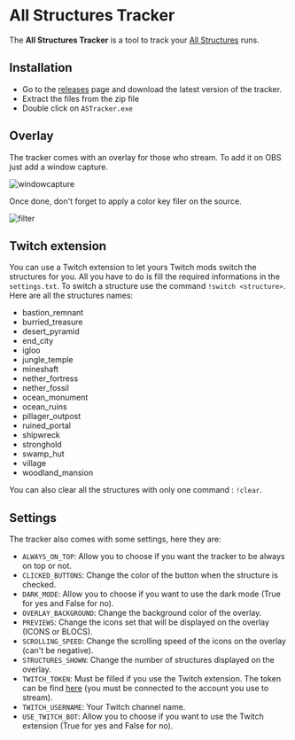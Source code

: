 # All Structures Tracker

The **All Structures Tracker** is a tool to track your [All Structures](https://speedrun.com/mc_juice#All_Structures) runs.

## Installation

- Go to the [releases](https://github.com/Arthurprnt/AllStructuresTracker/releases) page and download the latest version of the tracker.
- Extract the files from the zip file
- Double click on `ASTracker.exe`

## Overlay

The tracker comes with an overlay for those who stream. To add it on OBS just add a window capture.

![windowcapture](https://user-images.githubusercontent.com/93857989/206451574-1116e001-5574-4e70-8c7d-c9e0801b0f4d.png)

Once done, don't forget to apply a color key filer on the source.

![filter](https://user-images.githubusercontent.com/93857989/206451940-3525e4a3-1b25-41fd-8a55-bb9c0e7f8e66.png)

## Twitch extension

You can use a Twitch extension to let yours Twitch mods switch the structures for you. All you have to do is fill the required informations in the `settings.txt`. To switch a structure use the command `!switch <structure>`. Here are all the structures names:
- bastion_remnant
- burried_treasure
- desert_pyramid
- end_city
- igloo
- jungle_temple
- mineshaft
- nether_fortress
- nether_fossil
- ocean_monument
- ocean_ruins
- pillager_outpost
- ruined_portal
- shipwreck
- stronghold
- swamp_hut
- village
- woodland_mansion

You can also clear all the structures with only one command : `!clear`.

## Settings

The tracker also comes with some settings, here they are:

- `ALWAYS_ON_TOP`: Allow you to choose if you want the tracker to be always on top or not.
- `CLICKED_BUTTONS`: Change the color of the button when the structure is checked.
- `DARK_MODE`: Allow you to choose if you want to use the dark mode (True for yes and False for no).
- `OVERLAY_BACKGROUND`: Change the background color of the overlay.
- `PREVIEWS`: Change the icons set that will be displayed on the overlay (ICONS or BLOCS).
- `SCROLLING_SPEED`: Change the scrolling speed of the icons on the overlay (can't be negative).
- `STRUCTURES_SHOWN`: Change the number of structures displayed on the overlay.
- `TWITCH_TOKEN`: Must be filled if you use the Twitch extension. The token can be find [here](https://twitchapps.com/tmi/) (you must be connected to the account you use to stream).
- `TWITCH_USERNAME`: Your Twitch channel name.
- `USE_TWITCH_BOT`: Allow you to choose if you want to use the Twitch extension (True for yes and False for no).
